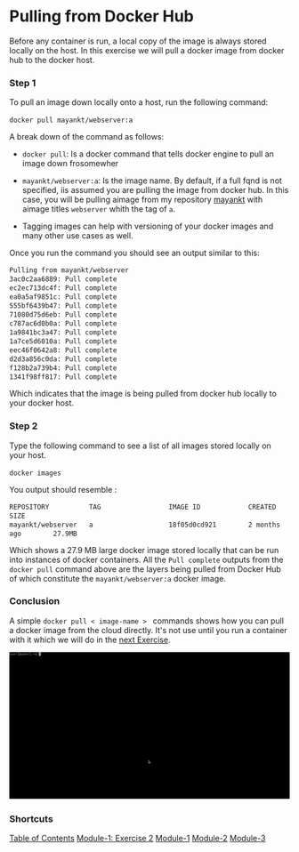 # Pulling from Docker Hub

Before any container is run, a local copy of the image is always stored locally on the host. In this exercise we will pull a docker image from docker hub to the docker host. 

### Step 1

To pull an image down locally onto a host, run the following command: 

`docker pull mayankt/webserver:a`

A break down of the command as follows: 

  * `docker pull`: Is a docker command that tells docker engine to pull an image down frosomewher
  * `mayankt/webserver:a`: Is the image name. By default, if a full fqnd is not specified, iis assumed you are pulling the image from docker hub. In this case, you will be pulling aimage from my repository [mayankt](https://hub.docker.com/r/mayankt/webserver/) with aimage titles `webserver` whith the tag of `a`. 

  * Tagging images can help with versioning of your docker images and many other use cases as well. 

 Once you run the command you should see an output similar to this: 

```
Pulling from mayankt/webserver
3ac0c2aa6889: Pull complete 
ec2ec713dc4f: Pull complete 
ea0a5af9851c: Pull complete 
555bf6439b47: Pull complete 
71080d75d6eb: Pull complete 
c787ac6d0b0a: Pull complete 
1a9841bc3a47: Pull complete 
1a7ce5d6010a: Pull complete 
eec46f0642a8: Pull complete 
d2d3a856c0da: Pull complete 
f128b2a739b4: Pull complete 
1341f98ff817: Pull complete 
```
Which indicates that the image is being pulled from docker hub locally to your docker host. 

### Step 2

Type the following command to see a list of all images stored locally on your host.

`docker images`

You output should resemble : 

```
REPOSITORY          TAG                 IMAGE ID            CREATED             SIZE
mayankt/webserver   a                   18f05d0cd921        2 months ago        27.9MB
```

Which shows a 27.9 MB large docker image stored locally that can be run into instances of docker containers. All the `Pull complete` outputs from the `docker pull` command above are the layers being pulled from Docker Hub of which constitute the `mayankt/webserver:a` docker image.

### Conclusion

A simple `docker pull < image-name > ` commands shows how you can pull a docker image from the cloud directly. It's not use until you run a container with it which we will do in the [next Exercise](../Exercise-2).

![docker-pull](images/docker-pull.gif)

### Shortcuts

[Table of Contents](../../)
[Module-1: Exercise 2](../Exercise-2)
[Module-1](../../Module-1)
[Module-2](../../Module-2)
[Module-3](../../Module-3)
